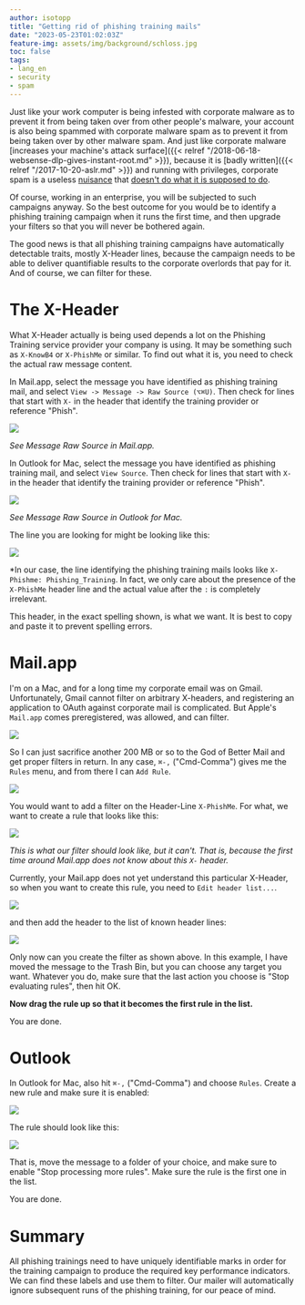 ```yaml
---
author: isotopp
title: "Getting rid of phishing training mails"
date: "2023-05-23T01:02:03Z"
feature-img: assets/img/background/schloss.jpg
toc: false
tags:
- lang_en
- security
- spam
---
```


Just like your work computer is being infested with corporate malware as to prevent it from being taken over from other people's malware,
your account is also being spammed with corporate malware spam as to prevent it from being taken over by other malware spam.
And just like corporate malware [increases your machine's attack surface]({{< relref "/2018-06-18-websense-dlp-gives-instant-root.md" >}}),
because it is [badly written]({{< relref "/2017-10-20-aslr.md" >}}) and running with privileges,
corporate spam is a useless [nuisance](https://publikationen.bibliothek.kit.edu/1000119662) that 
[doesn't do what it is supposed to do](https://blog.lukaszolejnik.com/solving-phishing-is-not-simple-can-anti-phishing-training-make-it-even-worse/).

Of course, working in an enterprise, you will be subjected to such campaigns anyway.
So the best outcome for you would be to identify a phishing training campaign when it runs the first time,
and then upgrade your filters so that you will never be bothered again.

The good news is that all phishing training campaigns have automatically detectable traits,
mostly X-Header lines, because the campaign needs to be able to deliver quantifiable results to the corporate overlords that pay for it.
And of course, we can filter for these.

# The X-Header

What X-Header actually is being used depends a lot on the Phishing Training service provider your company is using.
It may be something such as `X-KnowB4` or `X-PhishMe` or similar.
To find out what it is, you need to check the actual raw message content.

In Mail.app, select the message you have identified as phishing training mail, and select
`View -> Message -> Raw Source (⌥⌘U)`.
Then check for lines that start with `X-` in the header that identify the training provider or reference "Phish".

![](/uploads/2023/05/phish-06.png)

*See Message Raw Source in Mail.app.*

In Outlook for Mac, select the message you have identified as phishing training mail, and select
`View Source`.
Then check for lines that start with `X-` in the header that identify the training provider or reference "Phish".

![](/uploads/2023/05/phish-07.png)

*See Message Raw Source in Outlook for Mac.*

The line you are looking for might be looking like this:

![](/uploads/2023/05/phish-08.png)

*In our case, the line identifying the phishing training mails looks like `X-Phishme: Phishing_Training`.
In fact, we only care about the presence of the `X-PhishMe` header line and the actual value after the `:` is completely irrelevant.

This header, in the exact spelling shown, is what we want. It is best to copy and paste it to prevent spelling errors.

# Mail.app

I'm on a Mac, and for a long time my corporate email was on Gmail.
Unfortunately, Gmail cannot filter on arbitrary X-headers, and registering an application to OAuth against corporate mail is complicated.
But Apple's `Mail.app` comes preregistered, was allowed, and can filter.

![](/uploads/2023/05/phish-01.png)

So I can just sacrifice another 200 MB or so to the God of Better Mail and get proper filters in return.
In any case, `⌘-,` ("Cmd-Comma") gives me the `Rules` menu, and from there I can `Add Rule`.

![](/uploads/2023/05/phish-02.png)

You would want to add a filter on the Header-Line `X-PhishMe`.
For what, we want to create a rule that looks like this:

![](/uploads/2023/05/phish-03.png)

*This is what our filter should look like, but it can't. 
That is, because the first time around Mail.app does not know about this `X-` header.*

Currently, your Mail.app does not yet understand this particular X-Header, so when you want to create this rule,
you need to `Edit header list...`.

![](/uploads/2023/05/phish-04.png)

and then add the header to the list of known header lines:

![](/uploads/2023/05/phish-05.png)

Only now can you create the filter as shown above.
In this example, I have moved the message to the Trash Bin, but you can choose any target you want.
Whatever you do, make sure that the last action you choose is "Stop evaluating rules", then hit OK.

**Now drag the rule up so that it becomes the first rule in the list.**

You are done.

# Outlook

In Outlook for Mac, also hit `⌘-,` ("Cmd-Comma") and choose `Rules`.
Create a new rule and make sure it is enabled:

![](/uploads/2023/05/phish-09.png)

The rule should look like this:

![](/uploads/2023/05/phish-10.png)

That is, move the message to a folder of your choice, and make sure to enable "Stop processing more rules".
Make sure the rule is the first one in the list.

You are done.

# Summary

All phishing trainings need to have uniquely identifiable marks in order for the training campaign to produce the required key performance indicators.
We can find these labels and use them to filter.
Our mailer will automatically ignore subsequent runs of the phishing training, for our peace of mind.
